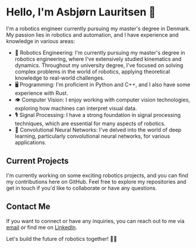 # Hello, I'm Asbjørn Lauritsen 👋

I'm a robotics engineer currently pursuing my master's degree in Denmark. My passion lies in robotics and automation, and I have experience and knowledge in various areas:

- 🔧 Robotics Engineering: I'm currently pursuing my master's degree in robotics engineering, where I've extensively studied kinematics and dynamics. Throughout my university degree, I've focused on solving complex problems in the world of robotics, applying theoretical knowledge to real-world challenges.
- 🖥️ Programming: I'm proficient in Python and C++, and I also have some experience with Rust.
- 👁️ Computer Vision: I enjoy working with computer vision technologies, exploring how machines can interpret visual data.
- 🎙️ Signal Processing: I have a strong foundation in signal processing techniques, which are essential for many aspects of robotics.
- 🤖 Convolutional Neural Networks: I've delved into the world of deep learning, particularly convolutional neural networks, for various applications.

## Current Projects
I'm currently working on some exciting robotics projects, and you can find my contributions here on GitHub. Feel free to explore my repositories and get in touch if you'd like to collaborate or have any questions.

## Contact Me

If you want to connect or have any inquiries, you can reach out to me via [email](mailto:asbjorn2625@gmail.com) or find me on [LinkedIn]([https://www.linkedin.com/in/your-profile/](https://www.linkedin.com/in/asbj%C3%B8rn-l-714bb5133/)https://www.linkedin.com/in/asbj%C3%B8rn-l-714bb5133/).

Let's build the future of robotics together! 🤖🌟
